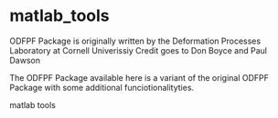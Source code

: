 matlab_tools
============
ODFPF Package is originally written by the Deformation Processes Laboratory at Cornell Univerissiy
Credit goes to Don Boyce and Paul Dawson

The ODFPF Package available here is a variant of the original ODFPF  Package with some additional funciotionalityties. 

matlab tools
